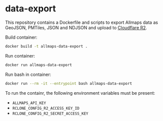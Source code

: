 # data-export

This repository contains a Dockerfile and scripts to export Allmaps data as GeoJSON, PMTiles, JSON and NDJSON and upload to [Cloudflare R2](https://developers.cloudflare.com/r2).

Build container:

```sh
docker build -t allmaps-data-export .
```

Run container:

```sh
docker run allmaps-data-export
```

Run bash in container:

```sh
docker run --rm -it --entrypoint bash allmaps-data-export
```

To run the containr, the following environment variables must be present:

- `ALLMAPS_API_KEY`
- `RCLONE_CONFIG_R2_ACCESS_KEY_ID`
- `RCLONE_CONFIG_R2_SECRET_ACCESS_KEY`
